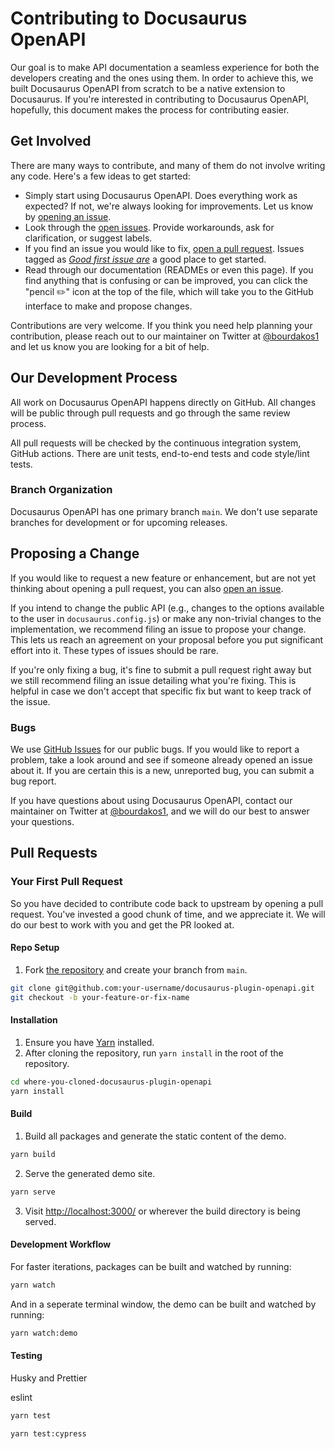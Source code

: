 # Contributing to Docusaurus OpenAPI

Our goal is to make API documentation a seamless experience for both the developers creating and the ones using them. In order to achieve this, we built Docusaurus OpenAPI from scratch to be a native extension to Docusaurus. If you're interested in contributing to Docusaurus OpenAPI, hopefully, this document makes the process for contributing easier.

## Get Involved

There are many ways to contribute, and many of them do not involve writing any code. Here's a few ideas to get started:

- Simply start using Docusaurus OpenAPI. Does everything work as expected? If not, we're always looking for improvements. Let us know by [opening an issue](https://github.com/cloud-annotations/docusaurus-plugin-openapi/issues/new).
- Look through the [open issues](https://github.com/cloud-annotations/docusaurus-plugin-openapi/issues). Provide workarounds, ask for clarification, or suggest labels.
- If you find an issue you would like to fix, [open a pull request](https://github.com/cloud-annotations/docusaurus-plugin-openapi/blob/main/CONTRIBUTING.md#your-first-pull-request). Issues tagged as _[Good first issue are](https://github.com/cloud-annotations/docusaurus-plugin-openapi/labels/Good%20first%20issue)_ a good place to get started.
- Read through our documentation (READMEs or even this page). If you find anything that is confusing or can be improved, you can click the "pencil ✏️" icon at the top of the file, which will take you to the GitHub interface to make and propose changes.

Contributions are very welcome. If you think you need help planning your contribution, please reach out to our maintainer on Twitter at [@bourdakos1](https://twitter.com/bourdakos1) and let us know you are looking for a bit of help.

## Our Development Process

All work on Docusaurus OpenAPI happens directly on GitHub. All changes will be public through pull requests and go through the same review process.

All pull requests will be checked by the continuous integration system, GitHub actions. There are unit tests, end-to-end tests and code style/lint tests.

### Branch Organization

Docusaurus OpenAPI has one primary branch `main`. We don't use separate branches for development or for upcoming releases.

## Proposing a Change

If you would like to request a new feature or enhancement, but are not yet thinking about opening a pull request, you can also [open an issue](https://github.com/cloud-annotations/docusaurus-plugin-openapi/issues/new).

If you intend to change the public API (e.g., changes to the options available to the user in `docusaurus.config.js`) or make any non-trivial changes to the implementation, we recommend filing an issue to propose your change. This lets us reach an agreement on your proposal before you put significant effort into it. These types of issues should be rare.

If you're only fixing a bug, it's fine to submit a pull request right away but we still recommend filing an issue detailing what you're fixing. This is helpful in case we don't accept that specific fix but want to keep track of the issue.

### Bugs

We use [GitHub Issues](https://github.com/cloud-annotations/docusaurus-plugin-openapi/issues) for our public bugs. If you would like to report a problem, take a look around and see if someone already opened an issue about it. If you are certain this is a new, unreported bug, you can submit a bug report.

If you have questions about using Docusaurus OpenAPI, contact our maintainer on Twitter at [@bourdakos1](https://twitter.com/bourdakos1), and we will do our best to answer your questions.

## Pull Requests

### Your First Pull Request

So you have decided to contribute code back to upstream by opening a pull request. You've invested a good chunk of time, and we appreciate it. We will do our best to work with you and get the PR looked at.

#### Repo Setup

1. Fork [the repository](https://github.com/cloud-annotations/docusaurus-plugin-openapi) and create your branch from `main`.

```sh
git clone git@github.com:your-username/docusaurus-plugin-openapi.git
git checkout -b your-feature-or-fix-name
```

#### Installation

1. Ensure you have [Yarn](https://classic.yarnpkg.com/lang/en/docs/install/) installed.
2. After cloning the repository, run `yarn install` in the root of the repository.

```sh
cd where-you-cloned-docusaurus-plugin-openapi
yarn install
```

#### Build

1. Build all packages and generate the static content of the demo.

```sh
yarn build
```

2. Serve the generated demo site.

```sh
yarn serve
```

3. Visit [http://localhost:3000/](http://localhost:3000/) or wherever the build directory is being served.

#### Development Workflow

For faster iterations, packages can be built and watched by running:

```sh
yarn watch
```

And in a seperate terminal window, the demo can be built and watched by running:

```sh
yarn watch:demo
```

#### Testing

Husky and Prettier

eslint

```sh
yarn test
```

```sh
yarn test:cypress
```
